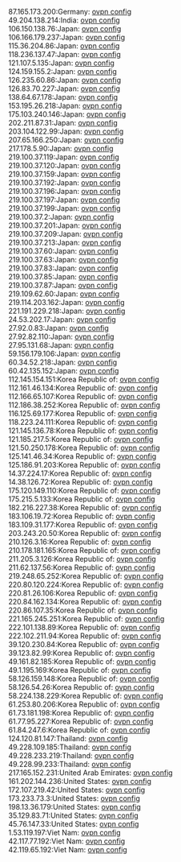 87.165.173.200:Germany: [ovpn config](vpn/87_165_173_200.ovpn)  
49.204.138.214:India: [ovpn config](vpn/49_204_138_214.ovpn)  
106.150.138.76:Japan: [ovpn config](vpn/106_150_138_76.ovpn)  
106.166.179.237:Japan: [ovpn config](vpn/106_166_179_237.ovpn)  
115.36.204.86:Japan: [ovpn config](vpn/115_36_204_86.ovpn)  
118.236.137.47:Japan: [ovpn config](vpn/118_236_137_47.ovpn)  
121.107.5.135:Japan: [ovpn config](vpn/121_107_5_135.ovpn)  
124.159.155.2:Japan: [ovpn config](vpn/124_159_155_2.ovpn)  
126.235.60.86:Japan: [ovpn config](vpn/126_235_60_86.ovpn)  
126.83.70.227:Japan: [ovpn config](vpn/126_83_70_227.ovpn)  
138.64.67.178:Japan: [ovpn config](vpn/138_64_67_178.ovpn)  
153.195.26.218:Japan: [ovpn config](vpn/153_195_26_218.ovpn)  
175.103.240.146:Japan: [ovpn config](vpn/175_103_240_146.ovpn)  
202.211.87.31:Japan: [ovpn config](vpn/202_211_87_31.ovpn)  
203.104.122.99:Japan: [ovpn config](vpn/203_104_122_99.ovpn)  
207.65.166.250:Japan: [ovpn config](vpn/207_65_166_250.ovpn)  
217.178.5.90:Japan: [ovpn config](vpn/217_178_5_90.ovpn)  
219.100.37.119:Japan: [ovpn config](vpn/219_100_37_119.ovpn)  
219.100.37.120:Japan: [ovpn config](vpn/219_100_37_120.ovpn)  
219.100.37.159:Japan: [ovpn config](vpn/219_100_37_159.ovpn)  
219.100.37.192:Japan: [ovpn config](vpn/219_100_37_192.ovpn)  
219.100.37.196:Japan: [ovpn config](vpn/219_100_37_196.ovpn)  
219.100.37.197:Japan: [ovpn config](vpn/219_100_37_197.ovpn)  
219.100.37.199:Japan: [ovpn config](vpn/219_100_37_199.ovpn)  
219.100.37.2:Japan: [ovpn config](vpn/219_100_37_2.ovpn)  
219.100.37.201:Japan: [ovpn config](vpn/219_100_37_201.ovpn)  
219.100.37.209:Japan: [ovpn config](vpn/219_100_37_209.ovpn)  
219.100.37.213:Japan: [ovpn config](vpn/219_100_37_213.ovpn)  
219.100.37.60:Japan: [ovpn config](vpn/219_100_37_60.ovpn)  
219.100.37.63:Japan: [ovpn config](vpn/219_100_37_63.ovpn)  
219.100.37.83:Japan: [ovpn config](vpn/219_100_37_83.ovpn)  
219.100.37.85:Japan: [ovpn config](vpn/219_100_37_85.ovpn)  
219.100.37.87:Japan: [ovpn config](vpn/219_100_37_87.ovpn)  
219.109.62.60:Japan: [ovpn config](vpn/219_109_62_60.ovpn)  
219.114.203.162:Japan: [ovpn config](vpn/219_114_203_162.ovpn)  
221.191.229.218:Japan: [ovpn config](vpn/221_191_229_218.ovpn)  
24.53.202.17:Japan: [ovpn config](vpn/24_53_202_17.ovpn)  
27.92.0.83:Japan: [ovpn config](vpn/27_92_0_83.ovpn)  
27.92.82.110:Japan: [ovpn config](vpn/27_92_82_110.ovpn)  
27.95.131.68:Japan: [ovpn config](vpn/27_95_131_68.ovpn)  
59.156.179.106:Japan: [ovpn config](vpn/59_156_179_106.ovpn)  
60.34.52.218:Japan: [ovpn config](vpn/60_34_52_218.ovpn)  
60.42.135.152:Japan: [ovpn config](vpn/60_42_135_152.ovpn)  
112.145.154.151:Korea Republic of: [ovpn config](vpn/112_145_154_151.ovpn)  
112.161.46.134:Korea Republic of: [ovpn config](vpn/112_161_46_134.ovpn)  
112.166.65.107:Korea Republic of: [ovpn config](vpn/112_166_65_107.ovpn)  
112.186.38.252:Korea Republic of: [ovpn config](vpn/112_186_38_252.ovpn)  
116.125.69.177:Korea Republic of: [ovpn config](vpn/116_125_69_177.ovpn)  
118.223.24.111:Korea Republic of: [ovpn config](vpn/118_223_24_111.ovpn)  
121.145.136.78:Korea Republic of: [ovpn config](vpn/121_145_136_78.ovpn)  
121.185.217.5:Korea Republic of: [ovpn config](vpn/121_185_217_5.ovpn)  
121.50.250.178:Korea Republic of: [ovpn config](vpn/121_50_250_178.ovpn)  
125.141.46.34:Korea Republic of: [ovpn config](vpn/125_141_46_34.ovpn)  
125.186.91.203:Korea Republic of: [ovpn config](vpn/125_186_91_203.ovpn)  
14.37.224.17:Korea Republic of: [ovpn config](vpn/14_37_224_17.ovpn)  
14.38.126.72:Korea Republic of: [ovpn config](vpn/14_38_126_72.ovpn)  
175.120.149.110:Korea Republic of: [ovpn config](vpn/175_120_149_110.ovpn)  
175.215.5.133:Korea Republic of: [ovpn config](vpn/175_215_5_133.ovpn)  
182.216.227.38:Korea Republic of: [ovpn config](vpn/182_216_227_38.ovpn)  
183.106.19.72:Korea Republic of: [ovpn config](vpn/183_106_19_72.ovpn)  
183.109.31.177:Korea Republic of: [ovpn config](vpn/183_109_31_177.ovpn)  
203.243.20.50:Korea Republic of: [ovpn config](vpn/203_243_20_50.ovpn)  
210.126.3.16:Korea Republic of: [ovpn config](vpn/210_126_3_16.ovpn)  
210.178.181.165:Korea Republic of: [ovpn config](vpn/210_178_181_165.ovpn)  
211.205.3.126:Korea Republic of: [ovpn config](vpn/211_205_3_126.ovpn)  
211.62.137.56:Korea Republic of: [ovpn config](vpn/211_62_137_56.ovpn)  
219.248.65.252:Korea Republic of: [ovpn config](vpn/219_248_65_252.ovpn)  
220.80.120.224:Korea Republic of: [ovpn config](vpn/220_80_120_224.ovpn)  
220.81.26.106:Korea Republic of: [ovpn config](vpn/220_81_26_106.ovpn)  
220.84.162.134:Korea Republic of: [ovpn config](vpn/220_84_162_134.ovpn)  
220.86.107.35:Korea Republic of: [ovpn config](vpn/220_86_107_35.ovpn)  
221.165.245.251:Korea Republic of: [ovpn config](vpn/221_165_245_251.ovpn)  
222.101.138.89:Korea Republic of: [ovpn config](vpn/222_101_138_89.ovpn)  
222.102.211.94:Korea Republic of: [ovpn config](vpn/222_102_211_94.ovpn)  
39.120.230.84:Korea Republic of: [ovpn config](vpn/39_120_230_84.ovpn)  
39.123.82.99:Korea Republic of: [ovpn config](vpn/39_123_82_99.ovpn)  
49.161.82.185:Korea Republic of: [ovpn config](vpn/49_161_82_185.ovpn)  
49.1.195.169:Korea Republic of: [ovpn config](vpn/49_1_195_169.ovpn)  
58.126.159.148:Korea Republic of: [ovpn config](vpn/58_126_159_148.ovpn)  
58.126.54.26:Korea Republic of: [ovpn config](vpn/58_126_54_26.ovpn)  
58.224.138.229:Korea Republic of: [ovpn config](vpn/58_224_138_229.ovpn)  
61.253.80.206:Korea Republic of: [ovpn config](vpn/61_253_80_206.ovpn)  
61.73.181.198:Korea Republic of: [ovpn config](vpn/61_73_181_198.ovpn)  
61.77.95.227:Korea Republic of: [ovpn config](vpn/61_77_95_227.ovpn)  
61.84.247.6:Korea Republic of: [ovpn config](vpn/61_84_247_6.ovpn)  
124.120.81.147:Thailand: [ovpn config](vpn/124_120_81_147.ovpn)  
49.228.109.185:Thailand: [ovpn config](vpn/49_228_109_185.ovpn)  
49.228.233.219:Thailand: [ovpn config](vpn/49_228_233_219.ovpn)  
49.228.99.233:Thailand: [ovpn config](vpn/49_228_99_233.ovpn)  
217.165.152.231:United Arab Emirates: [ovpn config](vpn/217_165_152_231.ovpn)  
161.202.144.236:United States: [ovpn config](vpn/161_202_144_236.ovpn)  
172.107.219.42:United States: [ovpn config](vpn/172_107_219_42.ovpn)  
173.233.73.3:United States: [ovpn config](vpn/173_233_73_3.ovpn)  
198.13.36.179:United States: [ovpn config](vpn/198_13_36_179.ovpn)  
35.129.83.71:United States: [ovpn config](vpn/35_129_83_71.ovpn)  
45.76.147.33:United States: [ovpn config](vpn/45_76_147_33.ovpn)  
1.53.119.197:Viet Nam: [ovpn config](vpn/1_53_119_197.ovpn)  
42.117.77.192:Viet Nam: [ovpn config](vpn/42_117_77_192.ovpn)  
42.119.65.192:Viet Nam: [ovpn config](vpn/42_119_65_192.ovpn)  

